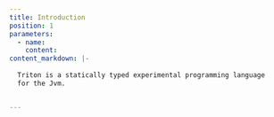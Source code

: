 ```yaml
---
title: Introduction
position: 1
parameters:
  - name:
    content:
content_markdown: |-
  
  Triton is a statically typed experimental programming language
  for the Jvm.


---
```

